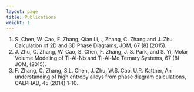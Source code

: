 ```yaml
---
layout: page
title: Publications
weight: 1
---
```


1. S. Chen, W. Cao, F. Zhang, Qian Li, ., Zhang, C. Zhang and J. Zhu, Calculation of 2D and 3D Phase Diagrams, JOM, 67 (8) (2015).
2.	J. Zhu, C. Zhang, W. Cao, S. Chen, F. Zhang, J. S. Park, and S. Yi, Molar Volume Modeling of Ti-Al-Nb and Ti-Al-Mo Ternary Systems, 67 (8) JOM, (2015).
3.	F. Zhang, C. Zhang, S.L. Chen, J. Zhu, W.S. Cao, U.R. Kattner, An understanding of high entropy alloys from phase diagram calculations, CALPHAD, 45 (2014) 1-10.
